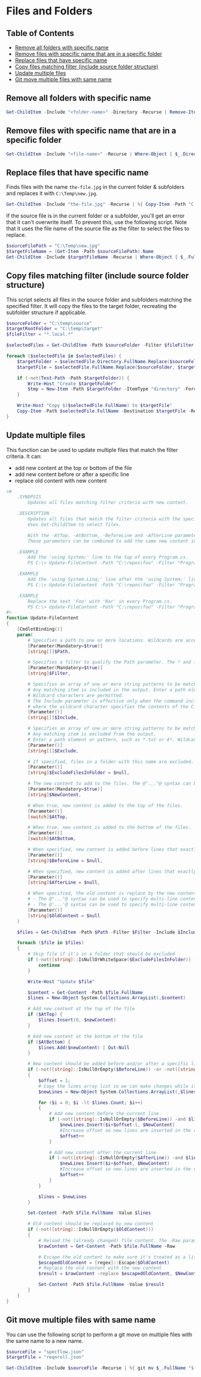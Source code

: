 # Files and Folders

## Table of Contents

- [Remove all folders with specific name](#remove-all-folders-with-specific-name)
- [Remove files with specific name that are in a specific folder](#remove-files-with-specific-name-that-are-in-a-specific-folder)
- [Replace files that have specific name](#replace-files-that-have-specific-name)
- [Copy files matching filter (include source folder structure)](#copy-files-matching-filter-include-source-folder-structure)
- [Update multiple files](#update-multiple-files)
- [Git move multiple files with same name](#git-move-multiple-files-with-same-name)

## Remove all folders with specific name

```powershell
Get-ChildItem -Include "<folder-name>" -Directory -Recurse | Remove-Item -Force -Recurse -Confirm:$false
```

## Remove files with specific name that are in a specific folder

```powershell
Get-ChildItem -Include "<file-name>" -Recurse | Where-Object { $_.Directory.Name -eq "<parent-folder-name>" }  | %{ Remove-Item -Path $_.FullName -Force }
```

## Replace files that have specific name

Finds files with the name `the-file.jpg` in the current folder & subfolders and replaces it with `C:\Temp\new.jpg`.

```powershell
Get-ChildItem -Include "the-file.jpg" -Recurse | %{ Copy-Item -Path "C:\Temp\new.jpg" -Destination $_.FullName -Force }
```

If the source file is in the current folder or a subfolder, you'll get an error that it can't overwrite itself. To prevent this, use the following script. Note that it uses the file name of the source file as the filter to select the files to replace.

```powershell
$sourceFilePath = "C:\Temp\new.jpg"
$targetFileName = (Get-Item -Path $sourceFilePath).Name
Get-ChildItem -Include $targetFileName -Recurse | Where-Object { $_.FullName -ne $sourceFilePath } | %{ Copy-Item -Path $sourceFilePath -Destination $_.FullName -Force }
```

## Copy files matching filter (include source folder structure)

This script selects all files in the source folder and subfolders matching the specified filter. 
It will copy the files to the target folder, recreating the subfolder structure if applicable.

```powershell
$sourceFolder = "C:\temp\source"
$targetRootFolder = "C:\temp\target"
$fileFilter = "*.local.*"

$selectedFiles = Get-ChildItem -Path $sourceFolder -Filter $fileFilter -Recurse -File

foreach ($selectedFile in $selectedFiles) {
    $targetFolder = $selectedFile.Directory.FullName.Replace($sourceFolder, $targetRootFolder)
    $targetFile = $selectedFile.FullName.Replace($sourceFolder, $targetRootFolder)

    if (-not(Test-Path -Path $targetFolder)) {
        Write-Host "Create $targetFolder"
        $tmp = New-Item -Path $targetFolder -ItemType "directory" -Force
    }

    Write-Host "Copy $($selectedFile.FullName) to $targetFile"
    Copy-Item -Path $selectedFile.FullName -Destination $targetFile -Recurse -Force
}
```

## Update multiple files

This function can be used to update multiple files that match the filter criteria. It can:
- add new content at the top or bottom of the file
- add new content before or after a specific line
- replace old content with new content

```powershell
<#
    .SYNOPSIS
        Updates all files matching filter criteria with new content.

    .DESCRIPTION
        Updates all files that match the filter criteria with the specified new content.
        Uses Get-ChildItem to select files.

        With the -AtTop, -AtBottom, -BeforeLine and -AfterLine parameters you can specify where to add new content.
        These parameters can be combined to add the same new content in different places.

    .EXAMPLE
        Add the 'using System;' line to the top of every Program.cs.
        PS C:\> Update-FileContent -Path "C:\repos\foo" -Filter "Program.cs" -NewContent "using System;" -AtTop

    .EXAMPLE
        Add the 'using System.Linq;' line after the 'using System;' line in every Program.cs.
        PS C:\> Update-FileContent -Path "C:\repos\foo" -Filter "Program.cs" -NewContent "using System.Linq;" -AfterLine "using System;"

    .EXAMPLE
        Replace the text 'Foo' with 'Bar' in every Program.cs.
        PS C:\> Update-FileContent -Path "C:\repos\foo" -Filter "Program.cs" -OldContent "Foo" -NewContent "Bar"
#>
function Update-FileContent
{
    [CmdletBinding()]
    param(
        # Specifies a path to one or more locations. Wildcards are accepted. The default location is the current directory (.).
        [Parameter(Mandatory=$true)]
        [string[]]$Path,

        # Specifies a filter to qualify the Path parameter. The * and ? wildcards are supported.
        [Parameter(Mandatory=$true)]
        [string]$Filter,

        # Specifies an array of one or more string patterns to be matched as the cmdlet gets child items.
        # Any matching item is included in the output. Enter a path element or pattern, such as "*.txt".
        # Wildcard characters are permitted.
        # The Include parameter is effective only when the command includes the contents of an item, such as C:\Windows\*,
        # where the wildcard character specifies the contents of the C:\Windows directory.
        [Parameter()]
        [string[]]$Include,

        # Specifies an array of one or more string patterns to be matched as the cmdlet gets child items.
        # Any matching item is excluded from the output.
        # Enter a path element or pattern, such as *.txt or A*. Wildcard characters are accepted.
        [Parameter()]
        [string[]]$Exclude,

        # If specified, files in a folder with this name are excluded.
        [Parameter()]
        [string]$ExcludeFilesInFolder = $null,

        # The new content to add to the files. The @"..."@ syntax can be used to add multi-line content.
        [Parameter(Mandatory=$true)]
        [string]$NewContent,

        # When true, new content is added to the top of the files.
        [Parameter()]
        [switch]$AtTop,

        # When true, new content is added to the bottom of the files.
        [Parameter()]
        [switch]$AtBottom,

        # When specified, new content is added before lines that exactly match this value.
        [Parameter()]
        [string]$BeforeLine = $null,

        # When specified, new content is added after lines that exactly match this value.
        [Parameter()]
        [string]$AfterLine = $null,

        # When specified, the old content is replace by the new content. 
        # - The @"..."@ syntax can be used to specify multi-line content.
        # - The @'...'@ syntax can be used to specify multi-line content that has characters like ".
        [Parameter()]
        [string]$OldContent = $null
    )

    $files = Get-ChildItem -Path $Path -Filter $Filter -Include $Include -Exclude $Exclude -File -Recurse

    foreach ($file in $files)
    {
        # Skip file if it's in a folder that should be excluded
        if (-not([string]::IsNullOrWhiteSpace($ExcludeFilesInFolder)) -and $file.Directory.Name -eq $ExcludeFilesInFolder) {
            continue
        }

        Write-Host "Update $file"

        $content = Get-Content -Path $file.FullName
        $lines = New-Object System.Collections.ArrayList(,$content)

        # Add new content at the top of the file
        if ($AtTop) {
            $lines.Insert(0, $newContent)
        }

        # Add new content at the bottom of the file
        if ($AtBottom) {
            $lines.Add($newContent) | Out-Null
        }

        # New content should be added before and/or after a specific line
        if (-not([string]::IsNullOrEmpty($BeforeLine)) -or -not([string]::IsNullOrEmpty($AfterLine)))
        {
            $offset = 1;
            # Copy the lines array list so we can make changes while iterating
            $newLines = New-Object System.Collections.ArrayList(,$lines)

            for ($i = 0; $i -lt $lines.Count; $i++)
            {
                # Add new content before the current line
                if (-not([string]::IsNullOrEmpty($BeforeLine)) -and $lines[$i] -eq $BeforeLine) {
                    $newLines.Insert($i+$offset-1, $NewContent)
                    #Increase offset so new lines are inserted in the correct position when there are multiple matches
                    $offset++
                }

                # Add new content after the current line
                if (-not([string]::IsNullOrEmpty($AfterLine)) -and $lines[$i] -eq $AfterLine) {
                    $newLines.Insert($i+$offset, $NewContent)
                    #Increase offset so new lines are inserted in the correct position when there are multiple matches
                    $offset++
                }
            }

            $lines = $newLines
        }

        Set-Content -Path $file.FullName -Value $lines

        # Old content should be replaced by new content
        if (-not([string]::IsNullOrEmpty($OldContent)))
        {
            # Reload the (already changed) file content. The -Raw parameter is necessary for the regex replace to work correctly.
            $rawContent = Get-Content -Path $file.FullName -Raw

            # Escape the old content to make sure it's treated as a literal string
            $escapedOldContent = [regex]::Escape($OldContent)
            # Replace the old content with the new content
            $result = $rawContent -replace $escapedOldContent, $NewContent

            Set-Content -Path $file.FullName -Value $result
        }
    }
}
```


## Git move multiple files with same name

You can use the following script to perform a git move on multiple files with the same name to a new name.

```powershell
$sourceFile = "specflow.json"
$targetFile = "reqnroll.json"

Get-ChildItem -Include $sourceFile -Recurse | %{ git mv $_.FullName "$(Join-Path $_.DirectoryName $targetFile)" }
```